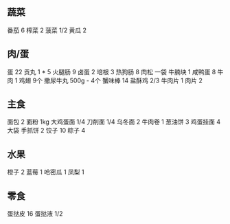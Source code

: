 ## 蔬菜

番茄 6
榨菜 2
菠菜 1/2
黄瓜 2

## 肉/蛋

蛋 22
贡丸 1 * 5
火腿肠 9
卤蛋 2
培根 3
热狗肠 8
肉松 一袋
牛腩块 1
咸鸭蛋 8
牛肉 1
鸡翅 9个
撒尿牛丸 500g - 4个
蟹味棒 14
盐酥鸡 2/3
牛肉片 1
肉片 2

## 主食

面包 2
面粉 1kg
大鸡蛋面 1/4
刀削面 1/4
乌冬面 2
牛肉卷 1
葱油饼 3
鸡蛋挂面 4大袋
手抓饼 2
饺子 10
粽子 4

## 水果

橙子 2
蓝莓 1
哈密瓜 1
凤梨 1

## 零食

蛋挞皮 16
蛋挞液 1/2